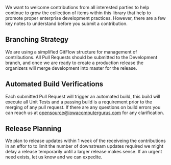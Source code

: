 We want to welcome contributions from all interested parties to help continue to grow the collection of items within this library that help to promote proper enterprise development practices.  However, there are a few key notes to understand before you submit a contribution.

## Branching Strategy

We are using a simplified GitFlow structure for management of contributions.  All Pull Requests should be submitted to the Development branch, and once we are ready to create a production release the organizers will merge development into master for the release.

## Automated Build Verifications

Each submitted Pull Request will trigger an automated build, this build will execute all Unit Tests and a passing build is a requirement prior to the merging of any pull request.  If there are any questions on build errors you can reach us at opensource@iowacomputergurus.com for any clarification.

## Release Planning

We plan to release updates within 1 week of the receiveing the contributions in an effor to to limit the number of downstream updates required we might delay a release temporarily until a larger release makes sense.  If an urgent need exists, let us know and we can expedite.
